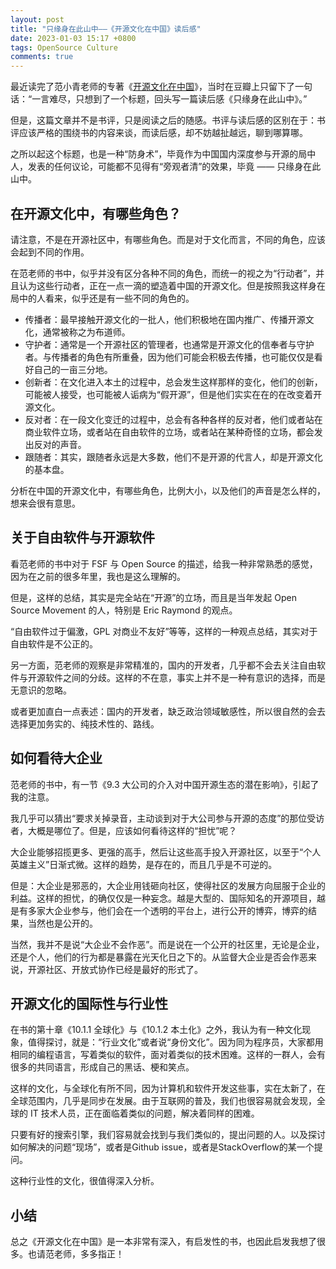 ```yaml
---
layout: post
title: "只缘身在此山中——《开源文化在中国》读后感"
date: 2023-01-03 15:17 +0800
tags: OpenSource Culture
comments: true
---
```


最近读完了范小青老师的专著《[开源文化在中国](https://book.douban.com/subject/36022318/)》，当时在豆瓣上只留下了一句话：“一言难尽，只想到了一个标题，回头写一篇读后感《只缘身在此山中》。”

但是，这篇文章并不是书评，只是阅读之后的随感。书评与读后感的区别在于：书评应该严格的围绕书的内容来谈，而读后感，却不妨越扯越远，聊到哪算哪。

之所以起这个标题，也是一种“防身术”，毕竟作为中国国内深度参与开源的局中人，发表的任何议论，可能都不见得有“旁观者清”的效果，毕竟 —— 只缘身在此山中。

## 在开源文化中，有哪些角色？

请注意，不是在开源社区中，有哪些角色。而是对于文化而言，不同的角色，应该会起到不同的作用。

在范老师的书中，似乎并没有区分各种不同的角色，而统一的视之为“行动者”，并且认为这些行动者，正在一点一滴的塑造着中国的开源文化。但是按照我这样身在局中的人看来，似乎还是有一些不同的角色的。

* 传播者：最早接触开源文化的一批人，他们积极地在国内推广、传播开源文化，通常被称之为布道师。
* 守护者：通常是一个开源社区的管理者，也通常是开源文化的信奉者与守护者。与传播者的角色有所重叠，因为他们可能会积极去传播，也可能仅仅是看好自己的一亩三分地。
* 创新者：在文化进入本土的过程中，总会发生这样那样的变化，他们的创新，可能被人接受，也可能被人诟病为“假开源”，但是他们实实在在的在改变着开源文化。
* 反对者：在一段文化变迁的过程中，总会有各种各样的反对者，他们或者站在商业软件立场，或者站在自由软件的立场，或者站在某种奇怪的立场，都会发出反对的声音。
* 跟随者：其实，跟随者永远是大多数，他们不是开源的代言人，却是开源文化的基本盘。

分析在中国的开源文化中，有哪些角色，比例大小，以及他们的声音是怎么样的，想来会很有意思。

## 关于自由软件与开源软件

看范老师的书中对于 FSF 与 Open Source 的描述，给我一种非常熟悉的感觉，因为在之前的很多年里，我也是这么理解的。

但是，这样的总结，其实是完全站在“开源”的立场，而且是当年发起 Open Source Movement 的人，特别是 Eric Raymond 的观点。

“自由软件过于偏激，GPL 对商业不友好”等等，这样的一种观点总结，其实对于自由软件是不公正的。

另一方面，范老师的观察是非常精准的，国内的开发者，几乎都不会去关注自由软件与开源软件之间的分歧。这样的不在意，事实上并不是一种有意识的选择，而是无意识的忽略。

或者更加直白一点表述：国内的开发者，缺乏政治领域敏感性，所以很自然的会去选择更加务实的、纯技术性的、路线。

## 如何看待大企业

范老师的书中，有一节《9.3 大公司的介入对中国开源生态的潜在影响》，引起了我的注意。

我几乎可以猜出“要求关掉录音，主动谈到对于大公司参与开源的态度”的那位受访者，大概是哪位了。但是，应该如何看待这样的“担忧”呢？

大企业能够招揽更多、更强的高手，然后让这些高手投入开源社区，以至于“个人英雄主义”日渐式微。这样的趋势，是存在的，而且几乎是不可逆的。

但是：大企业是邪恶的，大企业用钱砸向社区，使得社区的发展方向屈服于企业的利益。这样的担忧，的确仅仅是一种妄念。越是大型的、国际知名的开源项目，越是有多家大企业参与，他们会在一个透明的平台上，进行公开的博弈，博弈的结果，当然也是公开的。

当然，我并不是说“大企业不会作恶”。而是说在一个公开的社区里，无论是企业，还是个人，他们的行为都是暴露在光天化日之下的。从监督大企业是否会作恶来说，开源社区、开放式协作已经是最好的形式了。

## 开源文化的国际性与行业性

在书的第十章《10.1.1 全球化》与《10.1.2 本土化》之外，我认为有一种文化现象，值得探讨，就是：“行业文化”或者说“身份文化”。因为同为程序员，大家都用相同的编程语言，写着类似的软件，面对着类似的技术困难。这样的一群人，会有很多的共同语言，形成自己的黑话、梗和笑点。

这样的文化，与全球化有所不同，因为计算机和软件开发这些事，实在太新了，在全球范围内，几乎是同步在发展。由于互联网的普及，我们也很容易就会发现，全球的 IT 技术人员，正在面临着类似的问题，解决着同样的困难。

只要有好的搜索引擎，我们容易就会找到与我们类似的，提出问题的人。以及探讨如何解决的问题“现场”，或者是Github issue，或者是StackOverflow的某一个提问。

这种行业性的文化，很值得深入分析。

## 小结

总之《开源文化在中国》是一本非常有深入，有启发性的书，也因此启发我想了很多。也请范老师，多多指正！